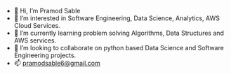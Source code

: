 - 👋 Hi, I’m Pramod Sable
- 👀 I’m interested in Software Engineering, Data Science, Analytics, AWS Cloud Services.
- 🌱 I’m currently learning problem solving Algorithms, Data Structures and AWS services.
- 💞️ I’m looking to collaborate on python based Data Science and Software Engineering projects.
- 📫 pramodsable6@gmail.com

<!---
pramodsable6/pramodsable6 is a ✨ special ✨ repository because its `README.md` (this file) appears on your GitHub profile.
You can click the Preview link to take a look at your changes.
--->
